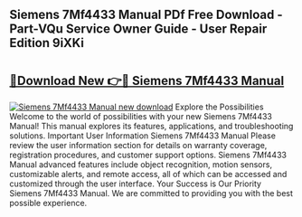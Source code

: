 ## Siemens 7Mf4433 Manual PDf Free Download - Part-VQu Service Owner Guide - User Repair Edition 9iXKi

# <h2><a href="http://cf13070.oget.top/?id=Siemens+7Mf4433+Manual">🔗Download New 👉🔴 Siemens 7Mf4433 Manual</a></h2>

[![Siemens 7Mf4433 Manual new download](https://i.imgur.com/5g1atiW.png)](http://cf13070.oget.top/?id=Siemens+7Mf4433+Manual)
Explore the Possibilities Welcome to the world of possibilities with your new Siemens 7Mf4433 Manual! This manual explores its features, applications, and troubleshooting solutions. Important User Information Siemens 7Mf4433 Manual Please review the user information section for details on warranty coverage, registration procedures, and customer support options. Siemens 7Mf4433 Manual advanced features include object recognition, motion sensors, customizable alerts, and remote access, all of which can be accessed and customized through the user interface. Your Success is Our Priority Siemens 7Mf4433 Manual. We are committed to providing you with the best possible experience.
